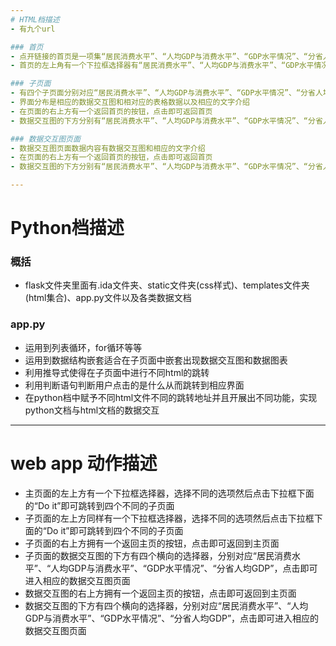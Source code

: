 ```yaml
---
# HTML档描述
- 有九个url

### 首页
- 点开链接的首页是一项集“居民消费水平”、“人均GDP与消费水平”、“GDP水平情况”、“分省人均GDP”的合成总表格
- 首页的左上角有一个下拉框选择器有“居民消费水平”、“人均GDP与消费水平”、“GDP水平情况”、“分省人均GDP”四个选项，点击其中一个选项并且点击下拉框选择器的下方的“Do it”即可跳转到子页面

### 子页面
- 有四个子页面分别对应“居民消费水平”、“人均GDP与消费水平”、“GDP水平情况”、“分省人均GDP”
- 界面分布是相应的数据交互图和相对应的表格数据以及相应的文字介绍
- 在页面的右上方有一个返回首页的按钮，点击即可返回首页
- 数据交互图的下方分别有“居民消费水平”、“人均GDP与消费水平”、“GDP水平情况”、“分省人均GDP”所对应的四个按键，点击即可进入相应的数据交互图页面

### 数据交互图页面
- 数据交互图页面数据内容有数据交互图和相应的文字介绍
- 在页面的右上方有一个返回首页的按钮，点击即可返回首页
- 数据交互图的下方分别有“居民消费水平”、“人均GDP与消费水平”、“GDP水平情况”、“分省人均GDP”所对应的四个按键，点击即可进入相应的数据交互图页面

---
```


# Python档描述

### 概括
- flask文件夹里面有.ida文件夹、static文件夹(css样式)、templates文件夹(html集合)、app.py文件以及各类数据文档

### app.py
- 运用到列表循环，for循环等等
- 运用到数据结构嵌套适合在子页面中嵌套出现数据交互图和数据图表
- 利用推导式使得在子页面中进行不同html的跳转
- 利用判断语句判断用户点击的是什么从而跳转到相应界面
- 在python档中赋予不同html文件不同的跳转地址并且开展出不同功能，实现python文档与html文档的数据交互

---

# web app 动作描述
- 主页面的左上方有一个下拉框选择器，选择不同的选项然后点击下拉框下面的“Do it”即可跳转到四个不同的子页面
- 子页面的左上方同样有一个下拉框选择器，选择不同的选项然后点击下拉框下面的“Do it”即可跳转到四个不同的子页面
- 子页面的右上方拥有一个返回主页的按钮，点击即可返回到主页面
- 子页面的数据交互图的下方有四个横向的选择器，分别对应“居民消费水平”、“人均GDP与消费水平”、“GDP水平情况”、“分省人均GDP”，点击即可进入相应的数据交互图页面
- 数据交互图的右上方拥有一个返回主页的按钮，点击即可返回到主页面
- 数据交互图的下方有四个横向的选择器，分别对应“居民消费水平”、“人均GDP与消费水平”、“GDP水平情况”、“分省人均GDP”，点击即可进入相应的数据交互图页面
